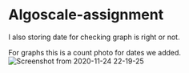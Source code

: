 # Algoscale-assignment

I also storing date for checking graph is right or not.

For graphs this is a count photo for dates we added.
![Screenshot from 2020-11-24 22-19-25](https://user-images.githubusercontent.com/54509179/100126445-f468fc00-2ea3-11eb-92a3-b213b108df8f.png)
